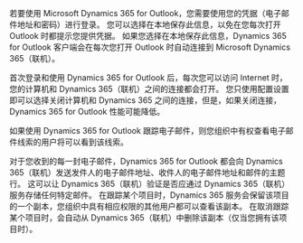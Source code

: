 若要使用 Microsoft Dynamics 365 for Outlook，您需要使用您的凭据（电子邮件地址和密码）进行登录。 您可以选择在本地保存此信息，以免在您每次打开 Outlook 时都提示您提供凭据。 如果您选择在本地保存此信息，Dynamics 365 for Outlook 客户端会在每次您打开 Outlook 时自动连接到 Microsoft Dynamics 365（联机）。  
  
 首次登录和使用 Dynamics 365 for Outlook 后，每次您可以访问 Internet 时，您的计算机和 Dynamics 365（联机）之间的连接都会打开。 您只使用配置设置即可以选择关闭计算机和 Dynamics 365 之间的连接，但是，如果关闭连接，Dynamics 365 for Outlook 性能可能降低。  
  
 如果使用 Dynamics 365 for Outlook 跟踪电子邮件，则您组织中有权查看电子邮件线索的用户将可以看到该线索。  
  
对于您收到的每一封电子邮件，Dynamics 365 for Outlook 都会向 Dynamics 365（联机）发送发件人的电子邮件地址、收件人的电子邮件地址和邮件的主题行。 这可以让 Dynamics 365（联机）验证是否应通过 Dynamics 365（联机）服务存储任何特定邮件。 在跟踪某个项目时，Dynamics 365 服务会保留该项目的一个副本，您组织中具有相应权限的其他用户都可以查看该副本。 在取消跟踪某个项目时，会自动从 Dynamics 365（联机）中删除该副本（仅当您拥有该项目时）。